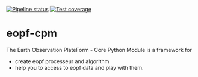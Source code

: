 [![Pipeline status](https://gitlab.csc-eopf.csgroup.space/cpm/eopf-cpm/main/pipeline.svg)](https://gitlab.csc-eopf.csgroup.space/cpm/eopf-cpm/commits/master)
[![Test coverage](https://gitlab.csc-eopf.csgroup.space/cpm/eopf-cpm/main/coverage.svg)](https://gitlab.csc-eopf.csgroup.space/cpm/eopf-cpm/commits/master)

# eopf-cpm

The Earth Observation PlateForm - Core Python Module is a framework for
- create eopf processeur and algorithm
- help you to access to eopf data and play with them.
